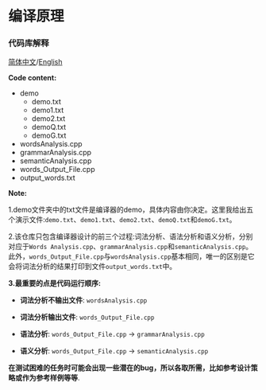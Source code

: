 # 编译原理

### 代码库解释
[简体中文](https://github.com/Jundifang/Principle-of-Compilers/blob/main/README_CH.md)/[English](https://github.com/Jundifang/Principle-of-Compilers/blob/main/README.md)

**Code content:**
- demo
  - demo.txt
  - demo1.txt
  - demo2.txt
  - demoQ.txt
  - demoG.txt
- wordsAnalysis.cpp
- grammarAnalysis.cpp 
- semanticAnalysis.cpp
- words_Output_File.cpp
- output_words.txt


**Note:**

1.demo文件夹中的txt文件是编译器的demo，具体内容由你决定。这里我给出五个演示文件:`demo.txt`、`demo1.txt`、`demo2.txt`、`demoQ.txt`和`demoG.txt`。

2.该仓库只包含编译器设计的前三个过程:词法分析、语法分析和语义分析，分别对应于`Words Analysis.cpp`、`grammarAnalysis.cpp`和`semanticAnalysis.cpp`。此外，`words_Output_File.cpp`与`wordsAnalysis.cpp`基本相同，唯一的区别是它会将词法分析的结果打印到文件`output_words.txt`中。

**3.最重要的点是代码运行顺序:**
- **词法分析不输出文件**: 
`wordsAnalysis.cpp`

- **词法分析输出文件**: 
`words_Output_File.cpp`

- **语法分析**:
`words_Output_File.cpp` -> `grammarAnalysis.cpp`

- **语义分析**: 
`words_Output_File.cpp` -> `semanticAnalysis.cpp`


**在测试困难的任务时可能会出现一些潜在的bug，所以各取所需，比如参考设计策略或作为参考样例等等**. 
